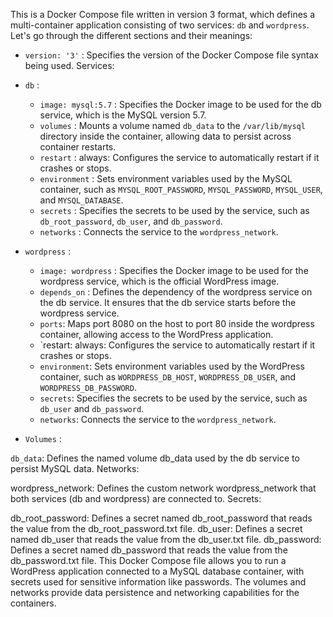 This is a Docker Compose file written in version 3 format, which defines a multi-container application consisting of two services: `db` and `wordpress`. Let's go through the different sections and their meanings:

- ```version: '3'``` : Specifies the version of the Docker Compose file syntax being used.
Services:

- `db` :

    - `image: mysql:5.7` : Specifies the Docker image to be used for the db service, which is the MySQL version 5.7.
    - `volumes` : Mounts a volume named `db_data` to the `/var/lib/mysql` directory inside the container, allowing data to persist across container restarts.
    - `restart` : always: Configures the service to automatically restart if it crashes or stops.
    - `environment` : Sets environment variables used by the MySQL container, such as `MYSQL_ROOT_PASSWORD`, `MYSQL_PASSWORD`, `MYSQL_USER`, and `MYSQL_DATABASE`.
    - `secrets` : Specifies the secrets to be used by the service, such as `db_root_password`, `db_user`, and `db_password`.
    - `networks` : Connects the service to the `wordpress_network`.

- `wordpress` :

    - `image: wordpress` : Specifies the Docker image to be used for the wordpress service, which is the official WordPress image.
    -  `depends_on` : Defines the dependency of the wordpress service on the db service. It ensures that the db service starts before the wordpress service.
    - `ports`: Maps port 8080 on the host to port 80 inside the wordpress container, allowing access to the WordPress application.
    - `restart: always: Configures the service to automatically restart if it crashes or stops.
    - `environment`: Sets environment variables used by the WordPress container, such as `WORDPRESS_DB_HOST`, `WORDPRESS_DB_USER`, and `WORDPRESS_DB_PASSWORD`.
    - `secrets`: Specifies the secrets to be used by the service, such as `db_user` and `db_password`.
    - `networks`: Connects the service to the `wordpress_network`.

- `Volumes` :

`db_data`: Defines the named volume db_data used by the db service to persist MySQL data.
Networks:

wordpress_network: Defines the custom network wordpress_network that both services (db and wordpress) are connected to.
Secrets:

db_root_password: Defines a secret named db_root_password that reads the value from the db_root_password.txt file.
db_user: Defines a secret named db_user that reads the value from the db_user.txt file.
db_password: Defines a secret named db_password that reads the value from the db_password.txt file.
This Docker Compose file allows you to run a WordPress application connected to a MySQL database container, with secrets used for sensitive information like passwords. The volumes and networks provide data persistence and networking capabilities for the containers.
